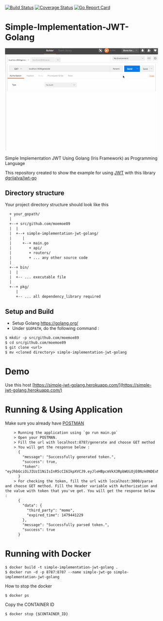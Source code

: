 [![Build Status](https://travis-ci.org/moemoe89/simple-implementation-jwt-golang.svg?branch=master)](https://travis-ci.org/moemoe89/simple-implementation-jwt-golang)
[![Coverage Status](https://coveralls.io/repos/github/moemoe89/simple-implementation-jwt-golang/badge.svg?branch=master)](https://coveralls.io/github/moemoe89/simple-implementation-jwt-golang?branch=master)
[![Go Report Card](https://goreportcard.com/badge/github.com/moemoe89/simple-implementation-jwt-golang)](https://goreportcard.com/report/github.com/moemoe89/simple-implementation-jwt-golang)

# Simple-Implementation-JWT-Golang

![demo](simple-implementation-jwt-golang-demo.gif)

Simple Implementation JWT Using Golang (Iris Framework) as Programming Language

This repository created to show the example for using [JWT](https://jwt.io/) with this library [dgrijalva/jwt-go](https://github.com/dgrijalva/jwt-go)

## Directory structure
Your project directory structure should look like this
```
  + your_gopath/
  |
  +--+ src/github.com/moemoe89
  |  |
  |  +--+ simple-implementation-jwt-golang/
  |     |
  |     +--+ main.go
  |        + api/
  |        + routers/
  |        + ... any other source code
  |
  +--+ bin/
  |  |
  |  +-- ... executable file
  |
  +--+ pkg/
     |
     +-- ... all dependency_library required

```

## Setup and Build

* Setup Golang <https://golang.org/>
* Under `$GOPATH`, do the following command :
```
$ mkdir -p src/github.com/moemoe89
$ cd src/github.com/moemoe89
$ git clone <url>
$ mv <cloned directory> simple-implementation-jwt-golang
```

# Demo
Use this host [https://simple-jwt-golang.herokuapp.com/](https://simple-jwt-golang.herokuapp.com/)

# Running & Using Application
Make sure you already have [POSTMAN](https://www.getpostman.com/)

	    > Running the application using `go run main.go`
	    > Open your POSTMAN.
		> Fill the url with localhost:8787/generate and choose GET method
		> You will get the response below :
		  {
            "message": "Successfully generated token.",
            "success": true,
            "token": "eyJhbGciOiJIUzI1NiIsInR5cCI6IkpXVCJ9.eyJleHBpcmVkX3RpbWUiOjE0Nzk0NDExNTEsInRoaXJkX3BhcnR5IjoibW9tbyJ9.P5sZwzCJD1DYptpuCp4hIyY5pGGnOB7m6ZHHi_mBEi4"
          }
        > For checking the token, fill the url with localhost:3000/parse and choose GET method. Fill the Header variable with Authorization and the value with token that you've get. You will get the response below :
          {
            "data": {
              "third_party": "momo",
              "expired_time": 1479441229
            },
            "message": "Successfully parsed token.",
            "success": true
          }

# Running with Docker
```
$ docker build -t simple-implementation-jwt-golang .
$ docker run -d -p 8787:8787 --name simple-jwt-go simple-implementation-jwt-golang
```
How to stop the docker
```
$ docker ps
```
Copy the CONTAINER ID
```$xslt
$ docker stop {$CONTAINER_ID}
```